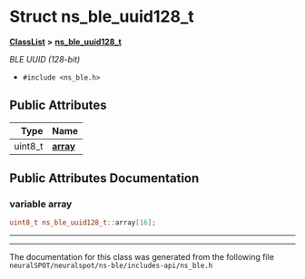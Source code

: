 

# Struct ns\_ble\_uuid128\_t



[**ClassList**](annotated.md) **>** [**ns\_ble\_uuid128\_t**](structns__ble__uuid128__t.md)



_BLE UUID (128-bit)_ 

* `#include <ns_ble.h>`





















## Public Attributes

| Type | Name |
| ---: | :--- |
|  uint8\_t | [**array**](#variable-array)  <br> |












































## Public Attributes Documentation




### variable array 

```C++
uint8_t ns_ble_uuid128_t::array[16];
```




<hr>

------------------------------
The documentation for this class was generated from the following file `neuralSPOT/neuralspot/ns-ble/includes-api/ns_ble.h`

